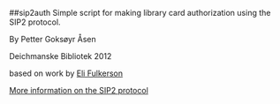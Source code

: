 ##sip2auth
Simple script for making library card authorization using the SIP2 protocol.


By Petter Goksøyr Åsen

Deichmanske Bibliotek 2012

based on work by [Eli Fulkerson](http://www.elifulkerson.com/projects/librarystuff.php)

[More information on the SIP2 protocol](http://multimedia.3m.com/mws/mediawebserver?mwsId=SSSSSu7zK1fslxtUm8_9m82Uev7qe17zHvTSevTSeSSSSSS--&fn=SIP2%20Protocol%20Definition.pdf)


